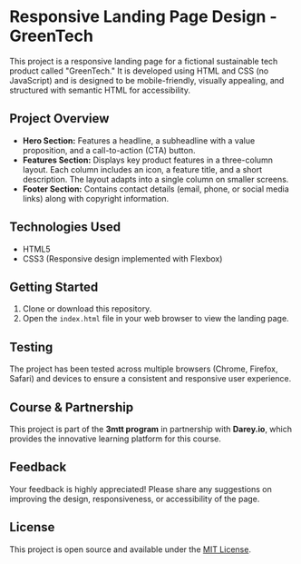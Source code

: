 # Responsive Landing Page Design - GreenTech

This project is a responsive landing page for a fictional sustainable tech product called "GreenTech." It is developed using HTML and CSS (no JavaScript) and is designed to be mobile-friendly, visually appealing, and structured with semantic HTML for accessibility.

## Project Overview

- **Hero Section:** Features a headline, a subheadline with a value proposition, and a call-to-action (CTA) button.
- **Features Section:** Displays key product features in a three-column layout. Each column includes an icon, a feature title, and a short description. The layout adapts into a single column on smaller screens.
- **Footer Section:** Contains contact details (email, phone, or social media links) along with copyright information.

## Technologies Used

- HTML5
- CSS3 (Responsive design implemented with Flexbox)

## Getting Started

1. Clone or download this repository.
2. Open the `index.html` file in your web browser to view the landing page.

## Testing

The project has been tested across multiple browsers (Chrome, Firefox, Safari) and devices to ensure a consistent and responsive user experience.

## Course & Partnership

This project is part of the **3mtt program** in partnership with **Darey.io**, which provides the innovative learning platform for this course.

## Feedback

Your feedback is highly appreciated! Please share any suggestions on improving the design, responsiveness, or accessibility of the page.

## License

This project is open source and available under the [MIT License](LICENSE).

